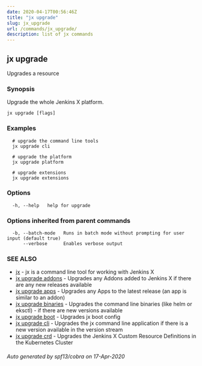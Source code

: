 ```yaml
---
date: 2020-04-17T00:56:46Z
title: "jx upgrade"
slug: jx_upgrade
url: /commands/jx_upgrade/
description: list of jx commands
---
```

## jx upgrade

Upgrades a resource

### Synopsis

Upgrade the whole Jenkins X platform.

```
jx upgrade [flags]
```

### Examples

```
  # upgrade the command line tools
  jx upgrade cli
  
  # upgrade the platform
  jx upgrade platform
  
  # upgrade extensions
  jx upgrade extensions
```

### Options

```
  -h, --help   help for upgrade
```

### Options inherited from parent commands

```
  -b, --batch-mode   Runs in batch mode without prompting for user input (default true)
      --verbose      Enables verbose output
```

### SEE ALSO

* [jx](/commands/jx/)	 - jx is a command line tool for working with Jenkins X
* [jx upgrade addons](/commands/jx_upgrade_addons/)	 - Upgrades any Addons added to Jenkins X if there are any new releases available
* [jx upgrade apps](/commands/jx_upgrade_apps/)	 - Upgrades any Apps to the latest release (an app is similar to an addon)
* [jx upgrade binaries](/commands/jx_upgrade_binaries/)	 - Upgrades the command line binaries (like helm or eksctl) - if there are new versions available
* [jx upgrade boot](/commands/jx_upgrade_boot/)	 - Upgrades jx boot config
* [jx upgrade cli](/commands/jx_upgrade_cli/)	 - Upgrades the jx command line application if there is a new version available in the version stream
* [jx upgrade crd](/commands/jx_upgrade_crd/)	 - Upgrades the Jenkins X Custom Resource Definitions in the Kubernetes Cluster

###### Auto generated by spf13/cobra on 17-Apr-2020
